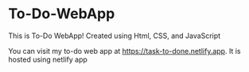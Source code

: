 # To-Do-WebApp
This is To-Do WebApp!  Created using Html, CSS, and JavaScript 

You can visit my to-do web app at https://task-to-done.netlify.app.
It is hosted using netlify app
